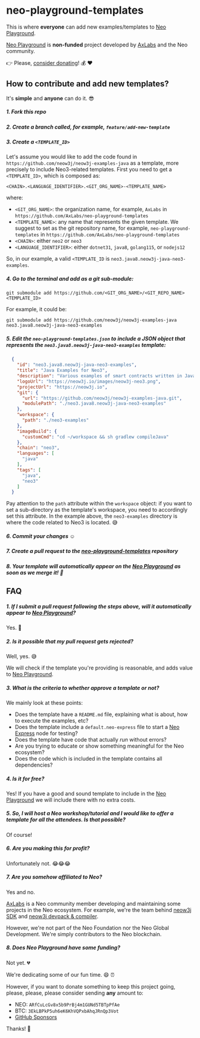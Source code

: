 # neo-playground-templates

This is where **everyone** can add new examples/templates to [Neo Playground](https://neo-playground.dev).

[Neo Playground](https://neo-playground.dev) is **non-funded** project developed by [AxLabs](https://axlabs.com) and the Neo community.

:point_right: Please, [consider donating](#8-does-neo-playground-have-some-funding)! :moneybag: :heart:

## How to contribute and add new templates?

It's **simple** and **anyone** can do it. :sunglasses:

##### 1. Fork this repo
##### 2. Create a branch called, for example, `feature/add-new-template`
##### 3. Create a `<TEMPLATE_ID>`

Let's assume you would like to add the code found in `https://github.com/neow3j/neow3j-examples-java` as a template, more precisely to include Neo3-related templates. First you need to get a `<TEMPLATE_ID>`, which is composed as:

```shell script
<CHAIN>.<LANGUAGE_IDENTIFIER>.<GIT_ORG_NAME>-<TEMPLATE_NAME>
``` 

where:

- `<GIT_ORG_NAME>`: the organization name, for example, `AxLabs` in `https://github.com/AxLabs/neo-playground-templates`
- `<TEMPLATE_NAME>`: any name that represents the given template. We suggest to set as the git repository name, for example, `neo-playground-templates` in `https://github.com/AxLabs/neo-playground-templates`
- `<CHAIN>`: either `neo2` or `neo3`
- `<LANGUAGE_IDENTIFIER>`: either `dotnet31`, `java8`, `golang115`, or `nodejs12`

So, in our example, a valid `<TEMPLATE_ID` is `neo3.java8.neow3j-java-neo3-examples`.

##### 4. Go to the terminal and add as a git sub-module:

```shell script
git submodule add https://github.com/<GIT_ORG_NAME>/<GIT_REPO_NAME> <TEMPLATE_ID>
```

For example, it could be:

```shell script
git submodule add https://github.com/neow3j/neow3j-examples-java neo3.java8.neow3j-java-neo3-examples
```

##### 5. Edit the `neo-playground-templates.json` to include a JSON object that represents the `neo3.java8.neow3j-java-neo3-examples` template:

```json
  {
    "id": "neo3.java8.neow3j-java-neo3-examples",
    "title": "Java Examples for Neo3",
    "description": "Various examples of smart contracts written in Java.",
    "logoUrl": "https://neow3j.io/images/neow3j-neo3.png",
    "projectUrl": "https://neow3j.io",
    "git": {
      "url": "https://github.com/neow3j/neow3j-examples-java.git",
      "modulePath": "./neo3.java8.neow3j-java-neo3-examples"
    },
    "workspace": {
      "path": "./neo3-examples"
    },
    "imageBuild": {
      "customCmd": "cd ~/workspace && sh gradlew compileJava"
    },
    "chain": "neo3",
    "languages": [
      "java"
    ],
    "tags": [
      "java",
      "neo3"
    ]
  }
```

Pay attention to the `path` attribute within the `workspace` object: if you want to set a sub-directory as the template's workspace, you need to accordingly set this attribute. In the example above, the `neo3-examples` directory is where the code related to Neo3 is located. :sweat_smile: 

##### 6. Commit your changes :relaxed:
##### 7. Create a pull request to the [neo-playground-templates](https://github.com/AxLabs/neo-playground-templates) repository
##### 8. Your template will automatically appear on the [Neo Playground](https://neo-playground.dev) as soon as we merge it! :rocket:

## FAQ

##### 1. If I submit a pull request following the steps above, will it automatically appear to [Neo Playground](https://neo-playground.dev)?

Yes. :raised_hands: 

##### 2. Is it possible that my pull request gets rejected?

Well, yes. :sweat_smile:

We will check if the template you're providing is reasonable, and adds value to [Neo Playground](https://neo-playground.dev).

##### 3. What is the criteria to whether approve a template or not?

We mainly look at these points:

- Does the template have a `README.md` file, explaining what is about, how to execute the examples, etc?
- Does the template include a `default.neo-express` file to start a [Neo Express](https://github.com/neo-project/neo-express) node for testing?
- Does the template have code that actually *run* without errors?
- Are you trying to educate or show something meaningful for the Neo ecosystem?
- Does the code which is included in the template contains all dependencies?

##### 4. Is it for free?

Yes! If you have a good and sound template to include in the [Neo Playground](https://neo-playground.dev) we will include there with no extra costs.

##### 5. So, I will host a Neo workshop/tutorial and I would like to offer a template for all the attendees. Is that possible?

Of course! 

##### 6. Are you making this for profit?

Unfortunately not. :joy::joy::joy:

##### 7. Are you somehow affiliated to Neo?

Yes and no.

[AxLabs](https://axlabs.com) is a Neo community member developing and maintaining some projects in the Neo ecosystem. For example, we're the team behind [neow3j SDK](https://neow3j.io) and [neow3j devpack & compiler](https://neow3j.io).

However, we're not part of the Neo Foundation nor the Neo Global Development. We're simply contributors to the Neo blockchain.

##### 8. Does Neo Playground have some funding?

Not yet. :broken_heart: 

We're dedicating some of our fun time. :smile: :alarm_clock:

However, if you want to donate something to keep this project going, please, please, please consider sending **any** amount to:

- NEO: `ARfCuLcGv8x5b9PrBj4m1GUNd5TBTpPfAe`
- BTC: `3EkLBPkP5uh6eK6KhVQPxbAhqJRnQp3Vot`
- [GitHub Sponsors](https://github.com/sponsors/AxLabs)

Thanks! :pray: